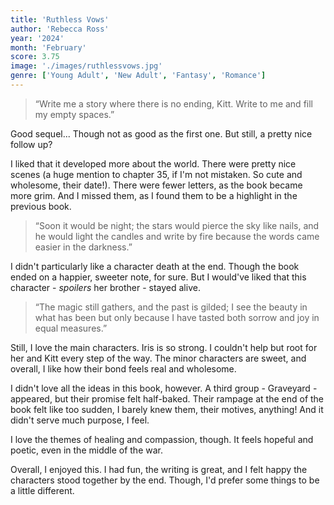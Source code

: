 ```yaml
---
title: 'Ruthless Vows'
author: 'Rebecca Ross'
year: '2024'
month: 'February'
score: 3.75
image: './images/ruthlessvows.jpg'
genre: ['Young Adult', 'New Adult', 'Fantasy', 'Romance']
---
```


> “Write me a story where there is no ending, Kitt. Write to me and fill my empty spaces.”

Good sequel... Though not as good as the first one. But still, a pretty nice follow up?

I liked that it developed more about the world. There were pretty nice scenes (a huge mention to chapter 35, if I'm not mistaken. So cute and wholesome, their date!). There were fewer letters, as the book became more grim. And I missed them, as I found them to be a highlight in the previous book.

> “Soon it would be night; the stars would pierce the sky like nails, and he would light the candles and write by fire because the words came easier in the darkness.”

I didn't particularly like a character death at the end. Though the book ended on a happier, sweeter note, for sure. But I would've liked that this character - _spoilers_ her brother - stayed alive.

> “The magic still gathers, and the past is gilded; I see the beauty in what has been but only because I have tasted both sorrow and joy in equal measures.”

Still, I love the main characters. Iris is so strong. I couldn't help but root for her and Kitt every step of the way. The minor characters are sweet, and overall, I like how their bond feels real and wholesome.

I didn't love all the ideas in this book, however. A third group - Graveyard - appeared, but their promise felt half-baked. Their rampage at the end of the book felt like too sudden, I barely knew them, their motives, anything! And it didn't serve much purpose, I feel.

I love the themes of healing and compassion, though. It feels hopeful and poetic, even in the middle of the war.

Overall, I enjoyed this. I had fun, the writing is great, and I felt happy the characters stood together by the end. Though, I'd prefer some things to be a little different.
